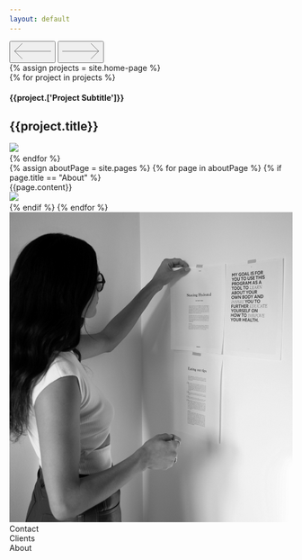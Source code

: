```yaml
---
layout: default
---
```


<div class="carousel-control-wrapper">
  <button class="prev"><svg width="66" height="30" viewBox="0 0 66 30" fill="none" xmlns="http://www.w3.org/2000/svg"><path stroke="#000" stroke-opacity=".5" d="M66 15.119H1M14.998 28.71 1.143 14.855 14.998 1"/></svg></button>
  <button class="next"><svg width="66" height="30" viewBox="0 0 66 30" fill="none" xmlns="http://www.w3.org/2000/svg"><path stroke="#000" stroke-opacity=".5" d="M0 15.12h65M51.002 28.71l13.855-13.855L51.002 1"/></svg></button>
</div>

<div class="jl-wrapper">
  <div class="jl-projects">
    {% assign projects = site.home-page %}
    <div class="siema">
      {% for project in projects %}
        <div class="project-card">
          <a href="{{project.url}}"></a>
          <div class="project-subtitle">
            <h4>{{project.['Project Subtitle']}}</h4>
          </div>
          <div class="project-title">
            <h2>{{project.title}}</h2>
          </div>
          <img src="{{project.Image}}">
        </div>
      {% endfor %}
    </div>
  </div>
</div>
<div class="jl-about-wrapper">
  <div class="jl-about">
    {% assign aboutPage = site.pages %}
      {% for page in aboutPage %}
        {% if page.title == "About" %}
          <div class="flex box eighty">
            <span class="h1">
              {{page.content}}
            </span>
            <div class="image">
              <img src="{{page.['About Home Image']}}">
            </div>
          </div>
        {% endif %}
      {% endfor %}
  </div>
</div>
<div class="jl-wrapper jl-wrapper-full-width ">
  <div class="flex jld-footer">
    <div class="left">
      <div class="footer-background-image">
        <img src="assets/jld_clients.jpg">
      </div>
      <div class="centered">
        <div class="footer-controls">
          <div class="" data-control="contact">
            Contact
          </div>
          <div class="" data-control="clients">
            Clients
          </div>
          <div class="" data-control="about">
            About
          </div>
        </div>
      </div>
    </div>
    <div class="right"></div>
  </div>
</div>
